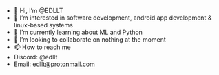 - 👋 Hi, I’m @EDLLT
- 👀 I’m interested in software development, android app development & linux-based systems
- 🌱 I’m currently learning about ML and Python
- 💞️ I’m looking to collaborate on nothing at the moment
- 📫 How to reach me
- Discord: @edllt
- Email: edllt@protonmail.com

<!---
EDLLT/EDLLT is a ✨ special ✨ repository because its `README.md` (this file) appears on your GitHub profile.
You can click the Preview link to take a look at your changes.
--->
